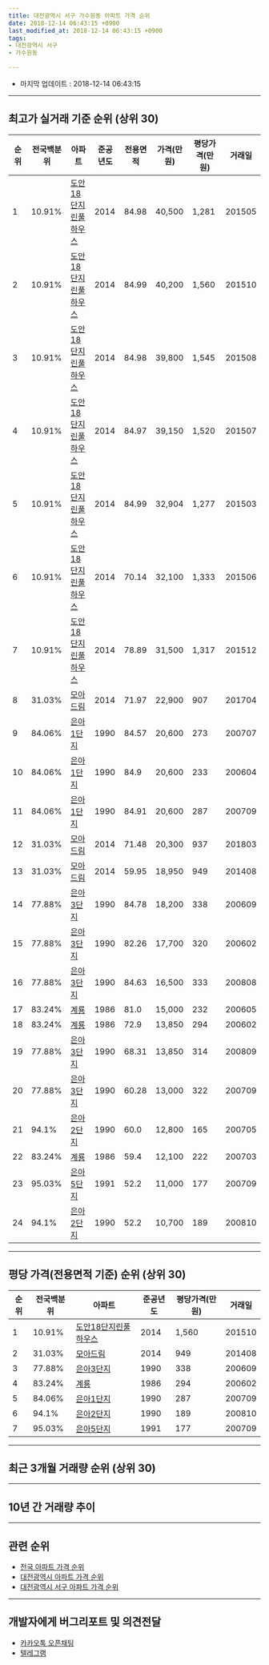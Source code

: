 ```yaml
---
title: 대전광역시 서구 가수원동 아파트 가격 순위
date: 2018-12-14 06:43:15 +0900
last_modified_at: 2018-12-14 06:43:15 +0900
tags:
- 대전광역시 서구
- 가수원동

---
```


* 마지막 업데이트 : 2018-12-14 06:43:15

---

## 최고가 실거래 기준 순위 (상위 30)


|순위|전국백분위|아파트|준공년도|전용면적|가격(만원)|평당가격(만원)|거래일|
|---|---|---|---|---|---|---|---|
|1|10.91%|[도안18단지린풀하우스](https://search.naver.com/search.naver?query=%EB%8C%80%EC%A0%84%EA%B4%91%EC%97%AD%EC%8B%9C+%EC%84%9C%EA%B5%AC+%EA%B0%80%EC%88%98%EC%9B%90%EB%8F%99+%EB%8F%84%EC%95%8818%EB%8B%A8%EC%A7%80%EB%A6%B0%ED%92%80%ED%95%98%EC%9A%B0%EC%8A%A4)|2014|84.98|40,500|1,281|201505|
|2|10.91%|[도안18단지린풀하우스](https://search.naver.com/search.naver?query=%EB%8C%80%EC%A0%84%EA%B4%91%EC%97%AD%EC%8B%9C+%EC%84%9C%EA%B5%AC+%EA%B0%80%EC%88%98%EC%9B%90%EB%8F%99+%EB%8F%84%EC%95%8818%EB%8B%A8%EC%A7%80%EB%A6%B0%ED%92%80%ED%95%98%EC%9A%B0%EC%8A%A4)|2014|84.99|40,200|1,560|201510|
|3|10.91%|[도안18단지린풀하우스](https://search.naver.com/search.naver?query=%EB%8C%80%EC%A0%84%EA%B4%91%EC%97%AD%EC%8B%9C+%EC%84%9C%EA%B5%AC+%EA%B0%80%EC%88%98%EC%9B%90%EB%8F%99+%EB%8F%84%EC%95%8818%EB%8B%A8%EC%A7%80%EB%A6%B0%ED%92%80%ED%95%98%EC%9A%B0%EC%8A%A4)|2014|84.98|39,800|1,545|201508|
|4|10.91%|[도안18단지린풀하우스](https://search.naver.com/search.naver?query=%EB%8C%80%EC%A0%84%EA%B4%91%EC%97%AD%EC%8B%9C+%EC%84%9C%EA%B5%AC+%EA%B0%80%EC%88%98%EC%9B%90%EB%8F%99+%EB%8F%84%EC%95%8818%EB%8B%A8%EC%A7%80%EB%A6%B0%ED%92%80%ED%95%98%EC%9A%B0%EC%8A%A4)|2014|84.97|39,150|1,520|201507|
|5|10.91%|[도안18단지린풀하우스](https://search.naver.com/search.naver?query=%EB%8C%80%EC%A0%84%EA%B4%91%EC%97%AD%EC%8B%9C+%EC%84%9C%EA%B5%AC+%EA%B0%80%EC%88%98%EC%9B%90%EB%8F%99+%EB%8F%84%EC%95%8818%EB%8B%A8%EC%A7%80%EB%A6%B0%ED%92%80%ED%95%98%EC%9A%B0%EC%8A%A4)|2014|84.99|32,904|1,277|201503|
|6|10.91%|[도안18단지린풀하우스](https://search.naver.com/search.naver?query=%EB%8C%80%EC%A0%84%EA%B4%91%EC%97%AD%EC%8B%9C+%EC%84%9C%EA%B5%AC+%EA%B0%80%EC%88%98%EC%9B%90%EB%8F%99+%EB%8F%84%EC%95%8818%EB%8B%A8%EC%A7%80%EB%A6%B0%ED%92%80%ED%95%98%EC%9A%B0%EC%8A%A4)|2014|70.14|32,100|1,333|201506|
|7|10.91%|[도안18단지린풀하우스](https://search.naver.com/search.naver?query=%EB%8C%80%EC%A0%84%EA%B4%91%EC%97%AD%EC%8B%9C+%EC%84%9C%EA%B5%AC+%EA%B0%80%EC%88%98%EC%9B%90%EB%8F%99+%EB%8F%84%EC%95%8818%EB%8B%A8%EC%A7%80%EB%A6%B0%ED%92%80%ED%95%98%EC%9A%B0%EC%8A%A4)|2014|78.89|31,500|1,317|201512|
|8|31.03%|[모아드림](https://search.naver.com/search.naver?query=%EB%8C%80%EC%A0%84%EA%B4%91%EC%97%AD%EC%8B%9C+%EC%84%9C%EA%B5%AC+%EA%B0%80%EC%88%98%EC%9B%90%EB%8F%99+%EB%AA%A8%EC%95%84%EB%93%9C%EB%A6%BC)|2014|71.97|22,900|907|201704|
|9|84.06%|[은아1단지](https://search.naver.com/search.naver?query=%EB%8C%80%EC%A0%84%EA%B4%91%EC%97%AD%EC%8B%9C+%EC%84%9C%EA%B5%AC+%EA%B0%80%EC%88%98%EC%9B%90%EB%8F%99+%EC%9D%80%EC%95%841%EB%8B%A8%EC%A7%80)|1990|84.57|20,600|273|200707|
|10|84.06%|[은아1단지](https://search.naver.com/search.naver?query=%EB%8C%80%EC%A0%84%EA%B4%91%EC%97%AD%EC%8B%9C+%EC%84%9C%EA%B5%AC+%EA%B0%80%EC%88%98%EC%9B%90%EB%8F%99+%EC%9D%80%EC%95%841%EB%8B%A8%EC%A7%80)|1990|84.9|20,600|233|200604|
|11|84.06%|[은아1단지](https://search.naver.com/search.naver?query=%EB%8C%80%EC%A0%84%EA%B4%91%EC%97%AD%EC%8B%9C+%EC%84%9C%EA%B5%AC+%EA%B0%80%EC%88%98%EC%9B%90%EB%8F%99+%EC%9D%80%EC%95%841%EB%8B%A8%EC%A7%80)|1990|84.91|20,600|287|200709|
|12|31.03%|[모아드림](https://search.naver.com/search.naver?query=%EB%8C%80%EC%A0%84%EA%B4%91%EC%97%AD%EC%8B%9C+%EC%84%9C%EA%B5%AC+%EA%B0%80%EC%88%98%EC%9B%90%EB%8F%99+%EB%AA%A8%EC%95%84%EB%93%9C%EB%A6%BC)|2014|71.48|20,300|937|201803|
|13|31.03%|[모아드림](https://search.naver.com/search.naver?query=%EB%8C%80%EC%A0%84%EA%B4%91%EC%97%AD%EC%8B%9C+%EC%84%9C%EA%B5%AC+%EA%B0%80%EC%88%98%EC%9B%90%EB%8F%99+%EB%AA%A8%EC%95%84%EB%93%9C%EB%A6%BC)|2014|59.95|18,950|949|201408|
|14|77.88%|[은아3단지](https://search.naver.com/search.naver?query=%EB%8C%80%EC%A0%84%EA%B4%91%EC%97%AD%EC%8B%9C+%EC%84%9C%EA%B5%AC+%EA%B0%80%EC%88%98%EC%9B%90%EB%8F%99+%EC%9D%80%EC%95%843%EB%8B%A8%EC%A7%80)|1990|84.78|18,200|338|200609|
|15|77.88%|[은아3단지](https://search.naver.com/search.naver?query=%EB%8C%80%EC%A0%84%EA%B4%91%EC%97%AD%EC%8B%9C+%EC%84%9C%EA%B5%AC+%EA%B0%80%EC%88%98%EC%9B%90%EB%8F%99+%EC%9D%80%EC%95%843%EB%8B%A8%EC%A7%80)|1990|82.26|17,700|320|200602|
|16|77.88%|[은아3단지](https://search.naver.com/search.naver?query=%EB%8C%80%EC%A0%84%EA%B4%91%EC%97%AD%EC%8B%9C+%EC%84%9C%EA%B5%AC+%EA%B0%80%EC%88%98%EC%9B%90%EB%8F%99+%EC%9D%80%EC%95%843%EB%8B%A8%EC%A7%80)|1990|84.63|16,500|333|200808|
|17|83.24%|[계룡](https://search.naver.com/search.naver?query=%EB%8C%80%EC%A0%84%EA%B4%91%EC%97%AD%EC%8B%9C+%EC%84%9C%EA%B5%AC+%EA%B0%80%EC%88%98%EC%9B%90%EB%8F%99+%EA%B3%84%EB%A3%A1)|1986|81.0|15,000|232|200605|
|18|83.24%|[계룡](https://search.naver.com/search.naver?query=%EB%8C%80%EC%A0%84%EA%B4%91%EC%97%AD%EC%8B%9C+%EC%84%9C%EA%B5%AC+%EA%B0%80%EC%88%98%EC%9B%90%EB%8F%99+%EA%B3%84%EB%A3%A1)|1986|72.9|13,850|294|200602|
|19|77.88%|[은아3단지](https://search.naver.com/search.naver?query=%EB%8C%80%EC%A0%84%EA%B4%91%EC%97%AD%EC%8B%9C+%EC%84%9C%EA%B5%AC+%EA%B0%80%EC%88%98%EC%9B%90%EB%8F%99+%EC%9D%80%EC%95%843%EB%8B%A8%EC%A7%80)|1990|68.31|13,850|314|200809|
|20|77.88%|[은아3단지](https://search.naver.com/search.naver?query=%EB%8C%80%EC%A0%84%EA%B4%91%EC%97%AD%EC%8B%9C+%EC%84%9C%EA%B5%AC+%EA%B0%80%EC%88%98%EC%9B%90%EB%8F%99+%EC%9D%80%EC%95%843%EB%8B%A8%EC%A7%80)|1990|60.28|13,000|322|200709|
|21|94.1%|[은아2단지](https://search.naver.com/search.naver?query=%EB%8C%80%EC%A0%84%EA%B4%91%EC%97%AD%EC%8B%9C+%EC%84%9C%EA%B5%AC+%EA%B0%80%EC%88%98%EC%9B%90%EB%8F%99+%EC%9D%80%EC%95%842%EB%8B%A8%EC%A7%80)|1990|60.0|12,800|165|200705|
|22|83.24%|[계룡](https://search.naver.com/search.naver?query=%EB%8C%80%EC%A0%84%EA%B4%91%EC%97%AD%EC%8B%9C+%EC%84%9C%EA%B5%AC+%EA%B0%80%EC%88%98%EC%9B%90%EB%8F%99+%EA%B3%84%EB%A3%A1)|1986|59.4|12,100|222|200703|
|23|95.03%|[은아5단지](https://search.naver.com/search.naver?query=%EB%8C%80%EC%A0%84%EA%B4%91%EC%97%AD%EC%8B%9C+%EC%84%9C%EA%B5%AC+%EA%B0%80%EC%88%98%EC%9B%90%EB%8F%99+%EC%9D%80%EC%95%845%EB%8B%A8%EC%A7%80)|1991|52.2|11,000|177|200709|
|24|94.1%|[은아2단지](https://search.naver.com/search.naver?query=%EB%8C%80%EC%A0%84%EA%B4%91%EC%97%AD%EC%8B%9C+%EC%84%9C%EA%B5%AC+%EA%B0%80%EC%88%98%EC%9B%90%EB%8F%99+%EC%9D%80%EC%95%842%EB%8B%A8%EC%A7%80)|1990|52.2|10,700|189|200810|


---

## 평당 가격(전용면적 기준) 순위 (상위 30)


|순위|전국백분위|아파트|준공년도|평당가격(만원)|거래일|
|---|---|---|---|---|---|
|1|10.91%|[도안18단지린풀하우스](https://search.naver.com/search.naver?query=%EB%8C%80%EC%A0%84%EA%B4%91%EC%97%AD%EC%8B%9C+%EC%84%9C%EA%B5%AC+%EA%B0%80%EC%88%98%EC%9B%90%EB%8F%99+%EB%8F%84%EC%95%8818%EB%8B%A8%EC%A7%80%EB%A6%B0%ED%92%80%ED%95%98%EC%9A%B0%EC%8A%A4)|2014|1,560|201510|
|2|31.03%|[모아드림](https://search.naver.com/search.naver?query=%EB%8C%80%EC%A0%84%EA%B4%91%EC%97%AD%EC%8B%9C+%EC%84%9C%EA%B5%AC+%EA%B0%80%EC%88%98%EC%9B%90%EB%8F%99+%EB%AA%A8%EC%95%84%EB%93%9C%EB%A6%BC)|2014|949|201408|
|3|77.88%|[은아3단지](https://search.naver.com/search.naver?query=%EB%8C%80%EC%A0%84%EA%B4%91%EC%97%AD%EC%8B%9C+%EC%84%9C%EA%B5%AC+%EA%B0%80%EC%88%98%EC%9B%90%EB%8F%99+%EC%9D%80%EC%95%843%EB%8B%A8%EC%A7%80)|1990|338|200609|
|4|83.24%|[계룡](https://search.naver.com/search.naver?query=%EB%8C%80%EC%A0%84%EA%B4%91%EC%97%AD%EC%8B%9C+%EC%84%9C%EA%B5%AC+%EA%B0%80%EC%88%98%EC%9B%90%EB%8F%99+%EA%B3%84%EB%A3%A1)|1986|294|200602|
|5|84.06%|[은아1단지](https://search.naver.com/search.naver?query=%EB%8C%80%EC%A0%84%EA%B4%91%EC%97%AD%EC%8B%9C+%EC%84%9C%EA%B5%AC+%EA%B0%80%EC%88%98%EC%9B%90%EB%8F%99+%EC%9D%80%EC%95%841%EB%8B%A8%EC%A7%80)|1990|287|200709|
|6|94.1%|[은아2단지](https://search.naver.com/search.naver?query=%EB%8C%80%EC%A0%84%EA%B4%91%EC%97%AD%EC%8B%9C+%EC%84%9C%EA%B5%AC+%EA%B0%80%EC%88%98%EC%9B%90%EB%8F%99+%EC%9D%80%EC%95%842%EB%8B%A8%EC%A7%80)|1990|189|200810|
|7|95.03%|[은아5단지](https://search.naver.com/search.naver?query=%EB%8C%80%EC%A0%84%EA%B4%91%EC%97%AD%EC%8B%9C+%EC%84%9C%EA%B5%AC+%EA%B0%80%EC%88%98%EC%9B%90%EB%8F%99+%EC%9D%80%EC%95%845%EB%8B%A8%EC%A7%80)|1991|177|200709|


---

## 최근 3개월 거래량 순위 (상위 30)


<div style="width:100%;">
    <canvas id="deal_count_ranking" height="250"></canvas>
</div>


<script>
new Chart(document.getElementById("deal_count_ranking"), {
    type: 'horizontalBar',
    data: {
        labels: ['은아5단지', '은아3단지', '계룡', '모아드림', '은아1단지', '은아2단지'],
        datasets: [{
            label: '실거래 수',
            data: [7, 7, 5, 5, 3, 2],
            borderColor: "rgba(255, 0, 128, 1)",
            backgroundColor: "rgba(255, 0, 128, 0.5)",
            fill: false,
        }]
    },
    options: {
        responsive: true,
        title: {
            display: true,
            text: '최근 3개월 거래량 순위'
        },
        tooltips: {
            mode: 'index',
            intersect: false,
            callbacks: {
                title: function(tooltipItems, data) {
                    return "실거래 수:";
                },
                label: function(tooltipItem, data) {
                    return data.labels[tooltipItem.index] + ": " + tooltipItem.xLabel;
                }
            }
        },
        hover: {
            mode: 'nearest',
            intersect: true
        },
        scales: {
            xAxes: [{
                display: true,
                scaleLabel: {
                    display: true,
                    labelString: '실거래 수'
                },
                ticks: {
                    suggestedMin: 0,
                }
            }],
            yAxes: [{
                display: true,
                ticks: {
                    autoSkip: false,
                    callback: function(value, index, values) {
                        if (value.length > 15)
                            return value.substr(0, 13) + "...";
                        else
                            return value;
                    }
                },
                scaleLabel: {
                    display: false,
                }
            }]
        }
    }
});

</script>


---

## 10년 간 거래량 추이


<div style="width:100%;">
    <canvas id="deal_progress" height="250"></canvas>
</div>

<script>
new Chart(document.getElementById("deal_progress"), {
    type: 'line',
    data: {
        labels: ['200812','200901','200902','200903','200904','200905','200906','200907','200908','200909','200910','200911','200912','201001','201002','201003','201004','201005','201006','201007','201008','201009','201010','201011','201012','201101','201102','201103','201104','201105','201106','201107','201108','201109','201110','201111','201112','201201','201202','201203','201204','201205','201206','201207','201208','201209','201210','201211','201212','201301','201302','201303','201304','201305','201306','201307','201308','201309','201310','201311','201312','201401','201402','201403','201404','201405','201406','201407','201408','201409','201410','201411','201412','201501','201502','201503','201504','201505','201506','201507','201508','201509','201510','201511','201512','201601','201602','201603','201604','201605','201606','201607','201608','201609','201610','201611','201612','201701','201702','201703','201704','201705','201706','201707','201708','201709','201710','201711','201712','201801','201802','201803','201804','201805','201806','201807','201808','201809','201810','201811','201812'],
        datasets: [{
            label: '실거래 수',
            pointRadius: 1,
            data: [15, 22, 26, 30, 24, 20, 35, 28, 29, 36, 29, 19, 19, 22, 14, 27, 17, 18, 24, 16, 22, 21, 37, 23, 18, 22, 22, 26, 24, 21, 22, 10, 13, 20, 11, 13, 8, 12, 18, 13, 10, 5, 6, 15, 8, 7, 19, 18, 16, 7, 11, 23, 11, 11, 19, 13, 13, 18, 24, 14, 27, 18, 28, 17, 15, 14, 17, 14, 32, 42, 28, 38, 18, 16, 14, 27, 11, 16, 19, 24, 22, 21, 23, 8, 24, 16, 15, 13, 20, 19, 13, 13, 15, 13, 24, 22, 16, 14, 15, 19, 13, 19, 14, 20, 20, 14, 11, 17, 12, 15, 11, 24, 14, 12, 8, 17, 13, 17, 18, 11, 0],
            borderColor: "rgba(255, 201, 14, 1)",
            backgroundColor: "rgba(255, 201, 14, 0.5)",
            fill: true,
        }]
    },
    options: {
        responsive: true,
        title: {
            display: true,
            text: '10년간 거래량 추이'
        },
        tooltips: {
            mode: 'index',
            intersect: false,
        },
        hover: {
            mode: 'nearest',
            intersect: true
        },
        scales: {
            xAxes: [{
                display: true,
                scaleLabel: {
                    display: true,
                    labelString: '년/월'
                }
            }],
            yAxes: [{
                display: true,
                ticks: {
                    suggestedMin: 0,
                },
                scaleLabel: {
                    display: true,
                    labelString: '실거래 수'
                }
            }]
        }
    }
});

</script>


---

## 관련 순위

- [전국 아파트 가격 순위](https://inasie.github.io/apt-ranking/전국)
- [대전광역시 아파트 가격 순위](https://inasie.github.io/apt-ranking/대전광역시)
- [대전광역시 서구 아파트 가격 순위](https://inasie.github.io/apt-ranking/대전광역시-서구)


---

## 개발자에게 버그리포트 및 의견전달

- [카카오톡 오픈채팅](https://open.kakao.com/o/gLJUAP4)
- [텔레그램](https://t.me/inasie)

